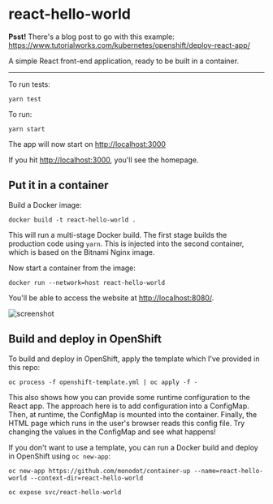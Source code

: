 # react-hello-world

**Psst!** There's a blog post to go with this example: <https://www.tutorialworks.com/kubernetes/openshift/deploy-react-app/>

A simple React front-end application, ready to be built in a container.

---

To run tests:

    yarn test

To run:

    yarn start

The app will now start on <http://localhost:3000>

If you hit <http://localhost:3000>, you'll see the homepage.

## Put it in a container

Build a Docker image:

    docker build -t react-hello-world .

This will run a multi-stage Docker build. The first stage builds the production code using `yarn`. This is injected into the second container, which is based on the Bitnami Nginx image.

Now start a container from the image:

    docker run --network=host react-hello-world

You'll be able to access the website at <http://localhost:8080/>.

![screenshot](screenshot.png)

## Build and deploy in OpenShift

To build and deploy in OpenShift, apply the template which I've provided in this repo:

    oc process -f openshift-template.yml | oc apply -f -

This also shows how you can provide some runtime configuration to the React app. The approach here is to add configuration into a ConfigMap. Then, at runtime, the ConfigMap is mounted into the container. Finally, the HTML page which runs in the user's browser reads this config file. Try changing the values in the ConfigMap and see what happens!

If you don't want to use a template, you can run a Docker build and deploy in OpenShift using `oc new-app`:

    oc new-app https://github.com/monodot/container-up --name=react-hello-world --context-dir=react-hello-world

    oc expose svc/react-hello-world


